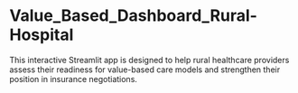 # Value_Based_Dashboard_Rural-Hospital
This interactive Streamlit app is designed to help rural healthcare providers assess their readiness for value-based care models and strengthen their position in insurance negotiations.

